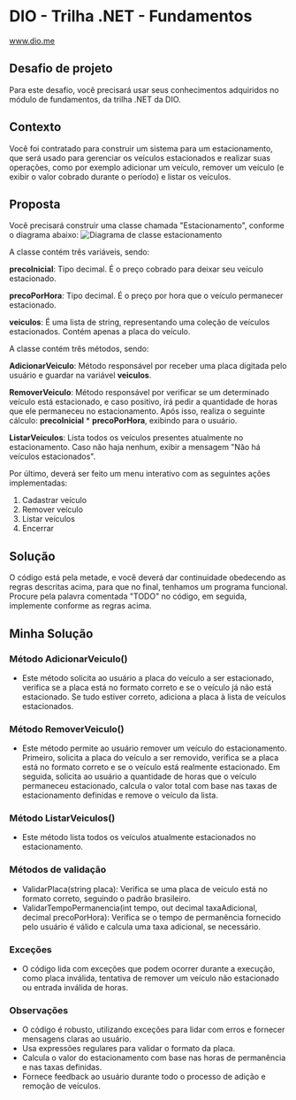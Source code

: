 # DIO - Trilha .NET - Fundamentos
www.dio.me

## Desafio de projeto
Para este desafio, você precisará usar seus conhecimentos adquiridos no módulo de fundamentos, da trilha .NET da DIO.

## Contexto
Você foi contratado para construir um sistema para um estacionamento, que será usado para gerenciar os veículos estacionados e realizar suas operações, como por exemplo adicionar um veículo, remover um veículo (e exibir o valor cobrado durante o período) e listar os veículos.

## Proposta
Você precisará construir uma classe chamada "Estacionamento", conforme o diagrama abaixo:
![Diagrama de classe estacionamento](diagrama_classe_estacionamento.png)

A classe contém três variáveis, sendo:

**precoInicial**: Tipo decimal. É o preço cobrado para deixar seu veículo estacionado.

**precoPorHora**: Tipo decimal. É o preço por hora que o veículo permanecer estacionado.

**veiculos**: É uma lista de string, representando uma coleção de veículos estacionados. Contém apenas a placa do veículo.

A classe contém três métodos, sendo:

**AdicionarVeiculo**: Método responsável por receber uma placa digitada pelo usuário e guardar na variável **veiculos**.

**RemoverVeiculo**: Método responsável por verificar se um determinado veículo está estacionado, e caso positivo, irá pedir a quantidade de horas que ele permaneceu no estacionamento. Após isso, realiza o seguinte cálculo: **precoInicial** * **precoPorHora**, exibindo para o usuário.

**ListarVeiculos**: Lista todos os veículos presentes atualmente no estacionamento. Caso não haja nenhum, exibir a mensagem "Não há veículos estacionados".

Por último, deverá ser feito um menu interativo com as seguintes ações implementadas:
1. Cadastrar veículo
2. Remover veículo
3. Listar veículos
4. Encerrar


## Solução
O código está pela metade, e você deverá dar continuidade obedecendo as regras descritas acima, para que no final, tenhamos um programa funcional. Procure pela palavra comentada "TODO" no código, em seguida, implemente conforme as regras acima.

## Minha Solução

### Método AdicionarVeiculo()
- Este método solicita ao usuário a placa do veículo a ser estacionado, verifica se a placa está no formato correto e se o veículo já não está estacionado. Se tudo estiver correto, adiciona a placa à lista de veículos estacionados.

### Método RemoverVeiculo()
- Este método permite ao usuário remover um veículo do estacionamento. Primeiro, solicita a placa do veículo a ser removido, verifica se a placa está no formato correto e se o veículo está realmente estacionado. Em seguida, solicita ao usuário a quantidade de horas que o veículo permaneceu estacionado, calcula o valor total com base nas taxas de estacionamento definidas e remove o veículo da lista.

### Método ListarVeiculos()
- Este método lista todos os veículos atualmente estacionados no estacionamento.

### Métodos de validação
- ValidarPlaca(string placa): Verifica se uma placa de veículo está no formato correto, seguindo o padrão brasileiro.
- ValidarTempoPermanencia(int tempo, out decimal taxaAdicional, decimal precoPorHora): Verifica se o tempo de permanência fornecido pelo usuário é válido e calcula uma taxa adicional, se necessário.
### Exceções
- O código lida com exceções que podem ocorrer durante a execução, como placa inválida, tentativa de remover um veículo não estacionado ou entrada inválida de horas.

### Observações
- O código é robusto, utilizando exceções para lidar com erros e fornecer mensagens claras ao usuário.
- Usa expressões regulares para validar o formato da placa.
- Calcula o valor do estacionamento com base nas horas de permanência e nas taxas definidas.
- Fornece feedback ao usuário durante todo o processo de adição e remoção de veículos.
